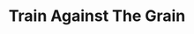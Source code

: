 ---
title: Train Against The Grain
year: 2006-01-01
writer: Robby Valentine
composer: Robby Valentine
---